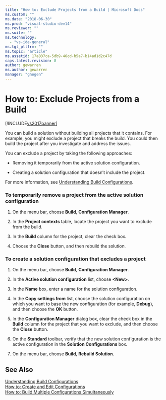 ```yaml
---
title: "How to: Exclude Projects from a Build | Microsoft Docs"
ms.custom: ""
ms.date: "2018-06-30"
ms.prod: "visual-studio-dev14"
ms.reviewer: ""
ms.suite: ""
ms.technology: 
  - "vs-ide-general"
ms.tgt_pltfrm: ""
ms.topic: "article"
ms.assetid: 17a837ca-5db9-46cd-b5a7-b14ad1d2c47d
caps.latest.revision: 8
author: gewarren
ms.author: gewarren
manager: "ghogen"
---
```

# How to: Exclude Projects from a Build
[!INCLUDE[vs2017banner](../includes/vs2017banner.md)]

  
You can build a solution without building all projects that it contains. For example, you might exclude a project that breaks the build. You could then build the project after you investigate and address the issues.  
  
 You can exclude a project by taking the following approaches:  
  
-   Removing it temporarily from the active solution configuration.  
  
-   Creating a solution configuration that doesn’t  include the project.  
  
 For more information, see [Understanding Build Configurations](../ide/understanding-build-configurations.md).  
  
### To temporarily remove a project from the active solution configuration  
  
1.  On the menu bar, choose **Build**, **Configuration Manager**.  
  
2.  In the **Project contexts** table, locate the project you want to exclude from the build.  
  
3.  In the **Build** column for the project, clear the check box.  
  
4.  Choose the **Close** button, and then rebuild the solution.  
  
### To create a solution configuration that excludes a project  
  
1.  On the menu bar, choose **Build**, **Configuration Manager**.  
  
2.  In the **Active solution configuration** list, choose **\<New>**.  
  
3.  In the **Name** box, enter a name for the solution configuration.  
  
4.  In the **Copy settings from** list, choose the solution configuration on which you want to base the new configuration (for example, **Debug**), and then choose the **OK** button.  
  
5.  In the **Configuration Manager** dialog box, clear the check box in the **Build** column for the project that you want to exclude, and then choose the **Close** button.  
  
6.  On the **Standard** toolbar, verify that the new solution configuration is the active configuration in the **Solution Configurations** box.  
  
7.  On the menu bar, choose **Build**, **Rebuild Solution**.  
  
## See Also  
 [Understanding Build Configurations](../ide/understanding-build-configurations.md)   
 [How to: Create and Edit Configurations](../ide/how-to-create-and-edit-configurations.md)   
 [How to: Build Multiple Configurations Simultaneously](../ide/how-to-build-multiple-configurations-simultaneously.md)



